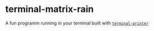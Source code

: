 # terminal-matrix-rain

A fun programm running in your terminal built with [`terminal-printer`](../terminal-printer)

